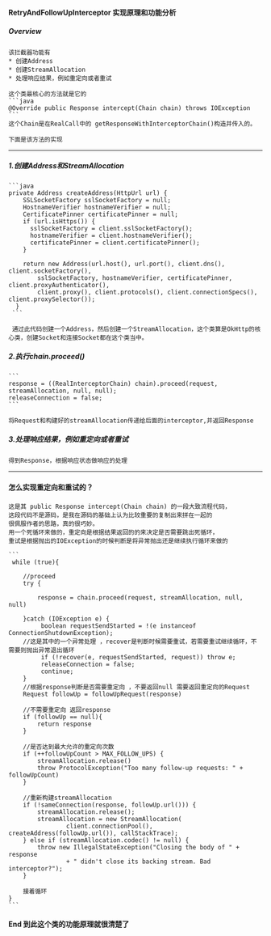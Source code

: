 #### RetryAndFollowUpInterceptor 实现原理和功能分析

##### Overview

    该拦截器功能有
    * 创建Address
    * 创建StreamAllocation
    * 处理响应结果，例如重定向或者重试

    这个类最核心的方法就是它的
    ```java
    @Override public Response intercept(Chain chain) throws IOException
    ```
    这个Chain是在RealCall中的 getResponseWithInterceptorChain()构造并传入的。

    下面是该方法的实现

********
##### 1.创建Address和StreamAllocation

    ```java
    private Address createAddress(HttpUrl url) {
        SSLSocketFactory sslSocketFactory = null;
        HostnameVerifier hostnameVerifier = null;
        CertificatePinner certificatePinner = null;
        if (url.isHttps()) {
          sslSocketFactory = client.sslSocketFactory();
          hostnameVerifier = client.hostnameVerifier();
          certificatePinner = client.certificatePinner();
        }

        return new Address(url.host(), url.port(), client.dns(), client.socketFactory(),
            sslSocketFactory, hostnameVerifier, certificatePinner, client.proxyAuthenticator(),
            client.proxy(), client.protocols(), client.connectionSpecs(), client.proxySelector());
      }
     ```

     通过此代码创建一个Address，然后创建一个StreamAllocation，这个类算是OkHttp的核心类，创建Socket和连接Socket都在这个类当中。


##### 2.执行chain.proceed()

    ```
    response = ((RealInterceptorChain) chain).proceed(request, streamAllocation, null, null);
    releaseConnection = false;
    ```

    将Request和构建好的streamAllocation传递给后面的interceptor,并返回Response

##### 3.处理响应结果，例如重定向或者重试

    得到Response，根据响应状态做响应的处理

**********
#### 怎么实现重定向和重试的？

    这是其 public Response intercept(Chain chain) 的一段大致流程代码，
    这段代码不是源码，是我在源码的基础上认为比较重要的复制出来拼在一起的
    很佩服作者的思路，真的很巧妙。
    用一个死循环来做的，重定向是根据结果返回的的来决定是否需要跳出死循环，
    重试是根据抛出的IOException的时候判断是将异常抛出还是继续执行循环来做的

    ```
     while (true){

        //proceed
        try {

            response = chain.proceed(request, streamAllocation, null, null)

        }catch (IOException e) {
             boolean requestSendStarted = !(e instanceof ConnectionShutdownException);
        //这是其中的一个异常处理 ，recover是判断时候需要重试，若需要重试继续循环，不需要则抛出异常退出循环
             if (!recover(e, requestSendStarted, request)) throw e;
             releaseConnection = false;
             continue;
        }
        //根据response判断是否需要重定向 ，不要返回null 需要返回重定向的Request
        Request followUp = followUpRequest(response)

        //不需要重定向 返回response
        if (followUp == null){
            return response
        }

        //是否达到最大允许的重定向次数
        if (++followUpCount > MAX_FOLLOW_UPS) {
            streamAllocation.release()
            throw ProtocolException("Too many follow-up requests: " + followUpCount)
        }

        //重新构建streamAllocation
        if (!sameConnection(response, followUp.url())) {
            streamAllocation.release();
            streamAllocation = new StreamAllocation(
                    client.connectionPool(), createAddress(followUp.url()), callStackTrace);
        } else if (streamAllocation.codec() != null) {
            throw new IllegalStateException("Closing the body of " + response
                    + " didn't close its backing stream. Bad interceptor?");
        }

        接着循环
    }
    ```

#### End 到此这个类的功能原理就很清楚了


